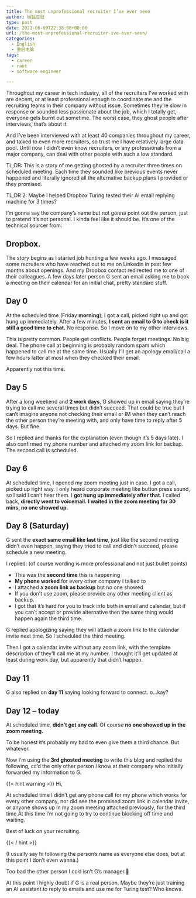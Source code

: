 ```yaml
---
title: The most unprofessional recruiter I’ve ever seen
author: 椒盐豆豉
type: post
date: 2021-06-09T22:38:08+00:00
url: /the-most-unprofessional-recruiter-ive-ever-seen/
categories:
  - English
  - 重启电脑
tags:
  - career
  - rant
  - software engineer

---
```

Throughout my career in tech industry, all of the recruiters I’ve worked with are decent, or at least professional enough to coordinate me and the recruiting teams in their company without issue. Sometimes they’re slow in response or sounded less passionate about the job, which I totally get, everyone gets burnt out sometime. The worst case, they ghost people after interviews, that’s about it.

And I’ve been interviewed with at least 40 companies throughout my career, and talked to even more recruiters, so trust me I have relatively large data pool. Until now I didn’t even know recruiters, or any professionals from a major company, can deal with other people with such a low standard.

TL;DR: This is a story of me getting ghosted by a recruiter three times on scheduled meeting. Each time they sounded like previous events never happened and literally ignored all the alternative backup plans I provided or they promised.

TL;DR 2: Maybe I helped Dropbox Turing tested their AI email replying machine for 3 times?

I’m gonna say the company’s name but not gonna point out the person, just to pretend it’s not personal. I kinda feel like it should be. It’s one of the technical sourcer from:

## Dropbox.

The story begins as I started job hunting a few weeks ago. I messaged some recruiters who have reached out to me on Linkedin in past few months about openings. And my Dropbox contact redirected me to one of their colleagues. A few days later person G sent an email asking me to book a meeting on their calendar for an initial chat, pretty standard stuff.

## Day 0

At the scheduled time (Friday **morning**), I got a call, picked right up and got hung up immediately. After a few minutes, **I sent an email to G to check is it still a good time to chat.** No response. So I move on to my other interviews.

This is pretty common. People get conflicts. People forget meetings. No big deal. The phone call at beginning is probably random spam which happened to call me at the same time. Usually I’ll get an apology email/call a few hours latter at most when they checked their email.

Apparently not this time.

## Day 5

After a long weekend and **2 work days**, G showed up in email saying they’re trying to call me several times but didn’t succeed. That could be true but I can’t imagine anyone not checking their email or IM when they can’t reach the other person they’re meeting with, and only have time to reply after 5 days. But fine.

So I replied and thanks for the explanation (even though it’s 5 days late). I also confirmed my phone number and attached my zoom link for backup. The second call is scheduled.

## Day 6

At scheduled time, I opened my zoom meeting just in case. I got a call, picked up right way. I only heard corporate meeting like button press sound, so I said I can’t hear them. I **got hung up immediately after that**. I called back, **directly went to voicemail.** **I waited in the zoom meeting for 30 mins, no one showed up**.

## Day 8 (Saturday)

G sent the **exact same email like last time**, just like the second meeting didn’t even happen, saying they tried to call and didn’t succeed, please schedule a new meeting.

I replied: (of course wording is more professional and not just bullet points)

- This was the **second time** this is happening
- **My phone worked** for every other company I talked to
- I attached a **zoom link as backup** but no one showed
- If you don’t use zoom, please provide any other meeting client as backup.
- I got that it’s hard for you to track info both in email and calendar, but if you can’t accept or provide alternative then the same thing would happen again the third time.

G replied apologizing saying they will attach a zoom link to the calendar invite next time. So I scheduled the third meeting.

Then I got a calendar invite without any zoom link, with the template description of they’ll call me at my number. I thought it’ll get updated at least during work day, but apparently that didn’t happen.

## Day 11

G also replied on **day 11** saying looking forward to connect. o…kay?

## Day 12 – today

At scheduled time, **didn’t get any call**. Of course **no one showed up in the zoom meeting.**

To be honest it’s probably my bad to even give them a third chance. But whatever.

Now I’m using the **3rd ghosted meeting** to write this blog and replied the following, cc’d the only other person I know at their company who initially forwarded my information to G.

{{< hint warning >}}
Hi,

At scheduled time I didn’t get any phone call for my phone which works for every other company, nor did see the promised zoom link in calendar invite, or anyone shows up in my zoom meeting attached previously, for the third time.At this time I’m not going to try to continue blocking off time and waiting.

Best of luck on your recruiting.

{{< / hint >}}

(I usually say hi following the person’s name as everyone else does, but at this point I don’t even wanna.)

Too bad the other person I cc’d isn’t G’s manager.🤷

At this point I highly doubt if G is a real person. Maybe they’re just training an AI assistant to reply to emails and use me for Turing test? Who knows.
